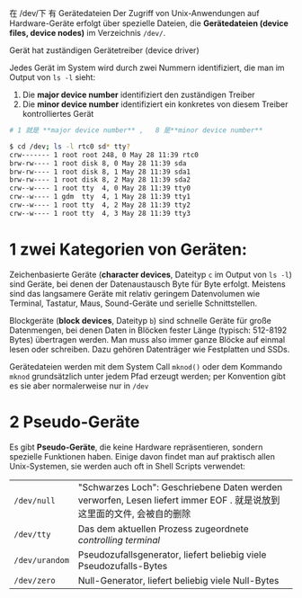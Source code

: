 
在 /dev/下  有 Gerätedateien
Der Zugriff von Unix-Anwendungen auf Hardware-Geräte erfolgt über spezielle Dateien, die **Gerätedateien (device files, device nodes)** im Verzeichnis `/dev/`.

Gerät hat zuständigen Gerätetreiber (device driver) 

Jedes Gerät im System wird durch zwei Nummern identifiziert, die man im Output von `ls -l` sieht:

1. Die **major device number** identifiziert den zuständigen Treiber
2. Die **minor device number** identifiziert ein konkretes von diesem Treiber kontrolliertes Gerät

```sh
# 1 就是 **major device number** ,   8 是**minor device number** 

$ cd /dev; ls -l rtc0 sd* tty?
crw------- 1 root root 248, 0 May 28 11:39 rtc0
brw-rw---- 1 root disk 8, 0 May 28 11:39 sda
brw-rw---- 1 root disk 8, 1 May 28 11:39 sda1
brw-rw---- 1 root disk 8, 2 May 28 11:39 sda2
crw--w---- 1 root tty  4, 0 May 28 11:39 tty0
crw--w---- 1 gdm  tty  4, 1 May 28 11:39 tty1
crw--w---- 1 root tty  4, 2 May 28 11:39 tty2
crw--w---- 1 root tty  4, 3 May 28 11:39 tty3
```


# 1 zwei Kategorien von Geräten:

Zeichenbasierte Geräte (**character devices**, Dateityp `c` im Output von `ls -l`) sind Geräte, bei denen der Datenaustausch Byte für Byte erfolgt. Meistens sind das langsamere Geräte mit relativ geringem Datenvolumen wie Terminal, Tastatur, Maus, Sound-Geräte und serielle Schnittstellen.

Blockgeräte (**block devices**, Dateityp `b`) sind schnelle Geräte für große Datenmengen, bei denen Daten in Blöcken fester Länge (typisch: 512-8192 Bytes) übertragen werden. Man muss also immer ganze Blöcke auf einmal lesen oder schreiben. Dazu gehören Datenträger wie Festplatten und SSDs.

Gerätedateien werden mit dem System Call `mknod()` oder dem Kommando `mknod` grundsätzlich unter jedem Pfad erzeugt werden; per Konvention gibt es sie aber normalerweise nur in `/dev`






# 2 Pseudo-Geräte


Es gibt **Pseudo-Geräte**, die keine Hardware repräsentieren, sondern spezielle Funktionen haben. Einige davon findet man auf praktisch allen Unix-Systemen, sie werden auch oft in Shell Scripts verwendet:

|                |                                                                                                         |
| -------------- | ------------------------------------------------------------------------------------------------------- |
| `/dev/null`    | "Schwarzes Loch": Geschriebene Daten werden verworfen, Lesen liefert immer EOF .   就是说放到这里面的文件, 会被自的删除  |
| `/dev/tty`     | Das dem aktuellen Prozess zugeordnete _controlling terminal_                                            |
| `/dev/urandom` | Pseudozufallsgenerator, liefert beliebig viele Pseudozufalls-Bytes                                      |
| `/dev/zero`    | Null-Generator, liefert beliebig viele Null-Bytes                                                       |




